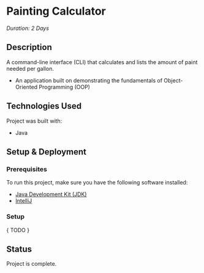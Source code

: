 # Painting Calculator
_Duration: 2 Days_

## Description
A command-line interface (CLI) that calculates and lists the amount of paint needed per gallon.
- An application built on demonstrating the fundamentals of Object-Oriented Programming (OOP)

## Technologies Used
Project was built with:
- Java

## Setup & Deployment

### Prerequisites
To run this project, make sure you have the following software installed:

- [Java Development Kit (JDK)](https://www.oracle.com/java/technologies/)
- [IntelliJ](https://www.jetbrains.com/idea/)

### Setup
{ TODO }

## Status
Project is complete.

